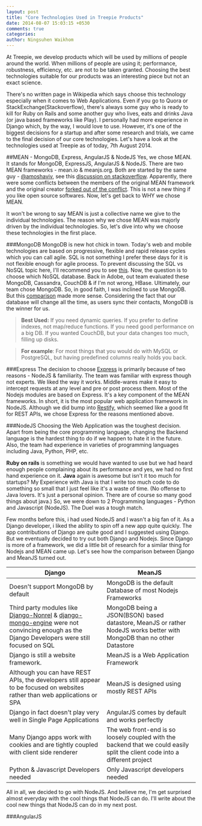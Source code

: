 ```yaml
---
layout: post
title: "Core Technologies Used in Treepie Products"
date: 2014-08-07 15:03:15 +0530
comments: true
categories: 
author: Ningsuhen Waikhom
---
```


At Treepie, we develop products which will be used by millions of people around the world. When millions of people are using it; performance, robustness, efficiency, etc. are not to be taken granted. Choosing the best technologies suitable for our products was an interesting piece but not an exact science. 

There's no written page in Wikipedia which says choose this technology especially when it comes to Web Applications. Even if you go to Quora or StackExchange(Stackoverflow), there's always some guy who is ready to kill for Ruby on Rails and some another guy who lives, eats and drinks Java (or java based frameworks like Play).  I personally had more experience in Django which, by the way,  I would love to use. However, it's one of the biggest decisions for a startup and after some research and trials, we came to the final decision of our core technologies. Let's have a look at the technologies used at Treepie as of today, 7th August 2014.

##MEAN - MongoDB, Express, AngularJS & NodeJS
Yes, we chose MEAN. It stands for MongoDB, ExpressJS, AngularJS & NodeJS. There are two MEAN frameworks - mean.io & meanjs.org. Both are started by the same guy - [@amoshaviv](https://github.com/amoshaviv), see this [discussion on stackoverflow](http://stackoverflow.com/questions/23199392/difference-between-mean-js-and-mean-io). Apparently, there were some conflicts between the members of the original MEAN framework and the original creator [forked out of the conflict](http://blog.meanjs.org/post/76726660228/forking-out-of-an-open-source-conflict). This is not a new thing if you like open source softwares. Now, let's get back to WHY we chose MEAN. 

It won't be wrong to say MEAN is just a collective name we give to the individual technologies. The reason why we chose MEAN was majorly driven by the individual technologies. So, let's dive into why we choose these technologies in the first place.

###MongoDB
MongoDB is new hot chick in town. Today's web and mobile technologies are based on progressive, flexible and rapid release cycles which you can call agile. SQL is not something I prefer these days for it is not flexible enough for agile process. To prevent discussing the SQL vs NoSQL topic here, I'll recommend you to see [this](https://www.google.co.in/webhp?sourceid=chrome-instant&ion=1&espv=2&ie=UTF-8#q=sql%20vs%20nosql). Now, the question is to choose which NoSQL database. Back in Adobe, out team evaluated these MongoDB, Cassandra, CouchDB & if I'm not wrong, HBase. Ultimately, our team chose MongoDB. So, in good faith, I was inclined to use MongoDB. But this [comparison](http://kkovacs.eu/cassandra-vs-mongodb-vs-couchdb-vs-redis) made more sense. Considering the fact that our database will change all the time, as users sync their contacts, MongoDB is the winner for us. 
>**Best Used:** If you need dynamic queries. If you prefer to define indexes, not map/reduce functions. If you need good performance on a big DB. If you wanted CouchDB, but your data changes too much, filling up disks.

>**For example**: For most things that you would do with MySQL or PostgreSQL, but having predefined columns really holds you back.

###Express
The decision to choose [Express](http://expressjs.com/) is primarily because of two reasons - NodeJS & familiarity. The team was familiar with express though not experts. We liked the way it works. Middle-wares make it easy to intercept requests at any level and pre or post process them. Most of the Nodejs modules are based on Express. It's a key component of the MEAN frameworks. In short, it is the most popular web application framework in NodeJS. Although we did bump into [Restify](http://mcavage.me/node-restify/), which seemed like a good fit for REST APIs, we chose Express for the reasons mentioned above.
 
###NodeJS
Choosing the Web Application was the toughest decision. Apart from being the core programming language, changing the Backend language is the hardest thing to do if we happen to hate it in the future. Also, the team had experience in varieties of programming languages including Java, Python, PHP, etc.  

**Ruby on rails** is something we would have wanted to use but we had heard enough people complaining about its performance and yes, we had no first hand experience on it.  **Java** again is awesome but isn't it too much for startups? My Experience with Java is that I write too much code to do something so small that I just feel like it's a waste of time. (No offense to Java lovers. It's just a personal opinion. There are of course so many good things about java.) So, we were down to 2 Programming languages - Python and Javascript (NodeJS). The Duel was a tough match.

Few months before this, i had used NodeJS and I wasn't a big fan of it. As a Django developer, i liked the ability to spin off a new app quite quickly. The app contributions of Django are quite good and I suggested using Django. But we eventually decided to try out both Django and Nodejs. Since Django is more of a framework, we did a little bit of research for a similar thing for Nodejs and MEAN came up. Let's see how the comparison between Django and MeanJS turned out.  

|Django|MeanJS|
|------|------|
|Doesn't support MongoDB by default|MongoDB is the default Database of most Nodejs Frameworks| 
|Third party modules like [Django-Nonrel](https://github.com/django-nonrel/mongodb-engine) & [django-mongo-engine](http://django-mongodb-engine.readthedocs.org/en/latest/) were not convincing enough as the Django Developers were still focused on SQL|MongoDB being a JSON(BSON) based datastore, MeanJS or rather NodeJS works better with MongoDB than no other Datastore|
|Django is still a website framework.|MeanJS is a Web Application Framework|
|Although you can have REST APIs, the developers still appear to be focused on websites rather than web applications or SPA|MeanJS is designed using mostly REST APIs|
|Django in fact doesn't play very well in Single Page Applications|AngularJS comes by default and works perfectly|
|Many Django apps work with cookies and are tightly coupled with client side renderer|The web front-end is so loosely coupled with the backend that we could easily split the client code into a different project |
|Python & Javascript Developers needed|Only Javascript developers needed|

All in all, we decided to go with NodeJS. And believe me, I'm get surprised almost everyday with the cool things that NodeJS can do. I'll write about the cool new things that NodeJS can do in my next post.

###AngularJS

